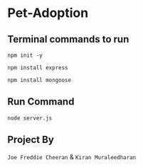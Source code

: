 # Pet-Adoption

## Terminal commands to run
`npm init -y`

`npm install express`

`npm install mongoose`

## Run Command
`node server.js`

## Project By
`Joe Freddie Cheeran` & `Kiran Muraleedharan`

